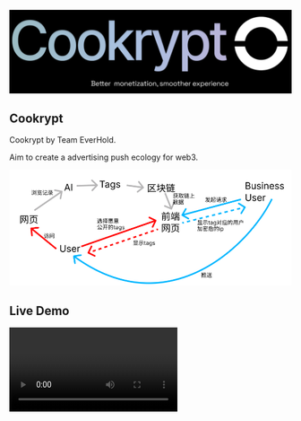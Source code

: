 ![alt text](images/logo.png)
## Cookrypt

Cookrypt by Team EverHold.

Aim to create a advertising push ecology for web3.

![alt text](images/flow.png)

## Live Demo

<video controls src="images/livedemo.mp4" title="Title"></video>
